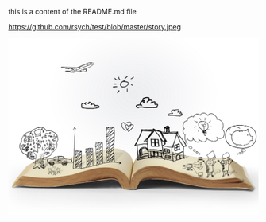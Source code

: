 this is a content of the README.md file

https://github.com/rsych/test/blob/master/story.jpeg

<img src="https://github.com/rsych/test/blob/master/story.jpeg">
